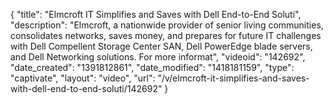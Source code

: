 {
    "title": "Elmcroft IT Simplifies and Saves with Dell End-to-End Soluti",
    "description": "Elmcroft, a nationwide provider of senior living communities, consolidates networks, saves money, and prepares for future IT challenges with Dell Compellent Storage Center SAN, Dell PowerEdge blade servers, and Dell Networking solutions. For more informat",
    "videoid": "142692",
    "date_created": "1391812861",
    "date_modified": "1418181159",
    "type": "captivate",
    "layout": "video",
    "url": "\/v\/elmcroft-it-simplifies-and-saves-with-dell-end-to-end-soluti\/142692"
}